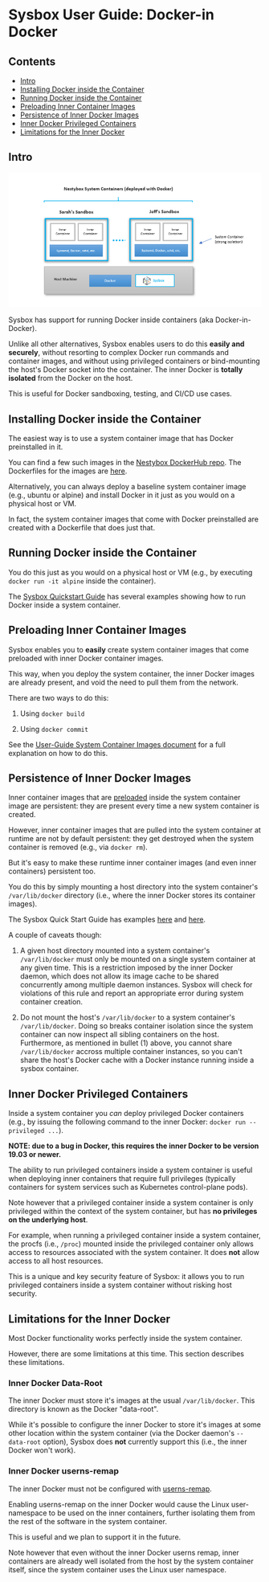 # Sysbox User Guide: Docker-in Docker

## Contents

-   [Intro](#intro)
-   [Installing Docker inside the Container](#installing-docker-inside-the-container)
-   [Running Docker inside the Container](#running-docker-inside-the-container)
-   [Preloading Inner Container Images](#preloading-inner-container-images)
-   [Persistence of Inner Docker Images](#persistence-of-inner-docker-images)
-   [Inner Docker Privileged Containers](#inner-docker-privileged-containers)
-   [Limitations for the Inner Docker](#limitations-for-the-inner-docker)

## Intro

<p align="center"><img alt="sysbox" src="../figures/dind.png" width="800x" /></p>

Sysbox has support for running Docker inside containers (aka Docker-in-Docker).

Unlike all other alternatives, Sysbox enables users to do this **easily and
securely**, without resorting to complex Docker run commands and container
images, and without using privileged containers or bind-mounting the host's
Docker socket into the container. The inner Docker is **totally isolated** from
the Docker on the host.

This is useful for Docker sandboxing, testing, and CI/CD use cases.

## Installing Docker inside the Container

The easiest way is to use a system container image that has Docker preinstalled
in it.

You can find a few such images in the [Nestybox DockerHub repo](https://hub.docker.com/r/nestybox). The
Dockerfiles for the images are [here](https://github.com/nestybox/dockerfiles).

Alternatively, you can always deploy a baseline system container image (e.g.,
ubuntu or alpine) and install Docker in it just as you would on a physical host
or VM.

In fact, the system container images that come with Docker preinstalled are
created with a Dockerfile that does just that.

## Running Docker inside the Container

You do this just as you would on a physical host or VM (e.g., by executing
`docker run -it alpine` inside the container).

The [Sysbox Quickstart Guide](../quickstart/README.md) has several examples showing how
to run Docker inside a system container.

## Preloading Inner Container Images

Sysbox enables you to **easily** create system container images that come preloaded
with inner Docker container images.

This way, when you deploy the system container, the inner Docker images are
already present, and void the need to pull them from the network.

There are two ways to do this:

1) Using `docker build`

2) Using `docker commit`

See the [User-Guide System Container Images document](images.md#preloading-inner-container-images-into-a-system-container--v012-)
for a full explanation on how to do this.

## Persistence of Inner Docker Images

Inner container images that are [preloaded](#preloading-inner-container-images)
inside the system container image are persistent: they are present every time a
new system container is created.

However, inner container images that are pulled into the system container at
runtime are not by default persistent: they get destroyed when the system
container is removed (e.g., via `docker rm`).

But it's easy to make these runtime inner container images (and even inner
containers) persistent too.

You do this by simply mounting a host directory into the system container's
`/var/lib/docker` directory (i.e., where the inner Docker stores its container
images).

The Sysbox Quick Start Guide has examples [here](../quickstart/dind.md#persistence-of-inner-container-images-using-docker-volumes)
and [here](../quickstart/dind.md#persistence-of-inner-container-images-using-bind-mounts).

A couple of caveats though:

1) A given host directory mounted into a system container's `/var/lib/docker` must
   only be mounted on a single system container at any given time. This is a
   restriction imposed by the inner Docker daemon, which does not allow its image
   cache to be shared concurrently among multiple daemon instances. Sysbox will
   check for violations of this rule and report an appropriate error during system
   container creation.

2) Do not mount the host's `/var/lib/docker` to a system container's
   `/var/lib/docker`.  Doing so breaks container isolation since the system
   container can now inspect all sibling containers on the host. Furthermore, as
   mentioned in bullet (1) above, you cannot share `/var/lib/docker` accross
   multiple container instances, so you can't share the host's Docker cache with
   a Docker instance running inside a sysbox container.

## Inner Docker Privileged Containers

Inside a system container you _can_ deploy privileged Docker containers (e.g.,
by issuing the following command to the inner Docker: `docker run --privileged ...`).

**NOTE: due to a bug in Docker, this requires the inner Docker to be version 19.03 or newer.**

The ability to run privileged containers inside a system container is useful
when deploying inner containers that require full privileges (typically
containers for system services such as Kubernetes control-plane pods).

Note however that a privileged container inside a system container is only
privileged within the context of the system container, but has **no
privileges on the underlying host**.

For example, when running a privileged container inside a system container, the
procfs (i.e., `/proc`) mounted inside the privileged container only allows
access to resources associated with the system container. It does **not** allow
access to all host resources.

This is a unique and key security feature of Sysbox: it allows you to run privileged
containers inside a system container without risking host security.

## Limitations for the Inner Docker

Most Docker functionality works perfectly inside the system container.

However, there are some limitations at this time. This section describes these
limitations.

### Inner Docker Data-Root

The inner Docker must store it's images at the usual `/var/lib/docker`. This
directory is known as the Docker "data-root".

While it's possible to configure the inner Docker to store it's images at some
other location within the system container (via the Docker daemon's
`--data-root` option), Sysbox does **not** currently support this (i.e., the
inner Docker won't work).

### Inner Docker userns-remap

The inner Docker must not be configured with [userns-remap](https://docs.docker.com/engine/security/userns-remap/).

Enabling userns-remap on the inner Docker would cause the Linux user-namespace
to be used on the inner containers, further isolating them from the rest of the
software in the system container.

This is useful and we plan to support it in the future.

Note however that even without the inner Docker userns remap, inner containers are
already well isolated from the host by the system container itself, since the
system container uses the Linux user namespace.
